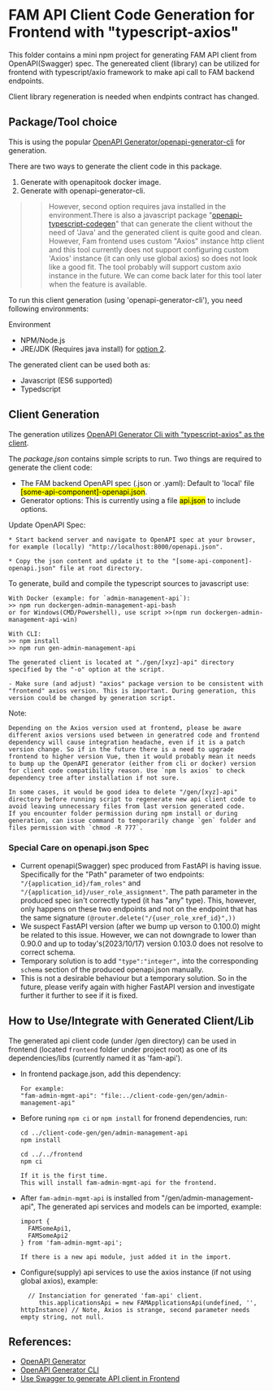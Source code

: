 # FAM API Client Code Generation for Frontend with "typescript-axios"

This folder contains a mini npm project for generating FAM API client from OpenAPI(Swagger) spec. The genereated client (library) can be utilized for frontend with typescript/axio framework to make api call to FAM backend endpoints.

Client library regeneration is needed when endpints contract has changed.

## Package/Tool choice
This is using the popular [OpenAPI Generator/openapi-generator-cli](https://openapi-generator.tech/docs/installation) for generation.

There are two ways to generate the client code in this package.
1. Generate with openapitook docker image.
2. Generate with openapi-generator-cli.
>> However, second option requires java installed in the environment.There is also a javascript package "[openapi-typescript-codegen](https://www.npmjs.com/package/openapi-typescript-codegen)" that can generate the client without the need of 'Java' and the generated client is quite good and clean. However, Fam frontend uses custom "Axios" instance http client and this tool currently does not support configuring custom 'Axios' instance (it can only use global axios) so does not look like a good fit. The tool probably will support custom axio instance in the future. We can come back later for this tool later when the feature is available.

To run this client generation (using 'openapi-generator-cli'), you need following environments:

Environment
* NPM/Node.js
* JRE/JDK (Requires java install) for <ins>option 2</ins>.

The generated client can be used both as:
* Javascript (ES6 supported)
* Typedscript

## Client Generation

The generation utilizes [OpenAPI Generator Cli with "typescript-axios" as the client](https://openapi-generator.tech/docs/generators/typescript-axios).

The *package.json* contains simple scripts to run.
Two things are required to generate the client code:
* The FAM backend OpenAPI spec (.json or .yaml): Default to 'local' file <mark>[some-api-component]-openapi.json</mark>.
* Generator options: This is currently using a file <mark>api.json</mark> to include options.

Update OpenAPI Spec:
```
* Start backend server and navigate to OpenAPI spec at your browser, for example (locally) "http://localhost:8000/openapi.json".

* Copy the json content and update it to the "[some-api-component]-openapi.json" file at root directory.
```

To generate, build and compile the typescript sources to javascript use:
```
With Docker (example: for `admin-management-api`):
>> npm run dockergen-admin-management-api-bash
or for Windows(CMD/Powershell), use script >>(npm run dockergen-admin-management-api-win)

With CLI:
>> npm install
>> npm run gen-admin-management-api

The generated client is located at "./gen/[xyz]-api" directory specified by the "-o" option at the script.

- Make sure (and adjust) "axios" package version to be consistent with "frontend" axios version. This is important. During generation, this version could be changed by generation script.
```

Note:

```
Depending on the Axios version used at frontend, please be aware different axios versions used between in generatred code and frontend dependency will cause integration headache, even if it is a patch version change. So if in the future there is a need to upgrade frontend to higher version Vue, then it would probably mean it needs to bump up the OpenAPI generator (either from cli or docker) version for client code compatibility reason. Use `npm ls axios` to check dependency tree after installation if not sure.
```

```
In some cases, it would be good idea to delete "/gen/[xyz]-api" directory before running script to regenerate new api client code to avoid leaving unnecessary files from last version generated code.
If you encounter folder permission during npm install or during generation, can issue command to temporarily change `gen` folder and files permission with `chmod -R 777`.
```
### Special Care on openapi.json Spec
* Current openapi(Swagger) spec produced from FastAPI is having issue. Specifically for the "Path" parameter of two endpoints: `"/{application_id}/fam_roles"` and `"/{application_id}/user_role_assignment"`. The path parameter in the produced spec isn't correctly typed (it has "any" type). This, however, only happens on these two endpoints and not on the endpoint that has the same signature `(@router.delete("/{user_role_xref_id}",))`
* We suspect FastAPI version (after we bump up verson to 0.100.0) might be related to this issue. However, we can not downgrade to lower than 0.90.0 and up to today's(2023/10/17) version 0.103.0 does not resolve to correct schema.
* Temporary solution is to add `"type":"integer",` into the corresponding `schema` section of the produced openapi.json manually.
* This is not a desirable behaviour but a temporary solution. So in the future, please verify again with higher FastAPI version and investigate further it further to see if it is fixed.

## How to Use/Integrate with Generated Client/Lib
The generated api client code (under /gen directory) can be used in frontend (located `frontend` folder under project root) as one of its dependencies/libs (currently named it as 'fam-api').

* In frontend package.json, add this dependency:
  ```
  For example:
  "fam-admin-mgmt-api": "file:../client-code-gen/gen/admin-management-api"
  ```

* Before runing `npm ci` or `npm install` for fronend dependencies, run:
  ```
  cd ../client-code-gen/gen/admin-management-api
  npm install

  cd ../../frontend
  npm ci

  If it is the first time.
  This will install fam-admin-mgmt-api for the frontend.
  ```


* After `fam-admin-mgmt-api` is installed from "/gen/admin-management-api", The generated api services and models can be imported, example:
  ```
  import {
    FAMSomeApi1,
    FAMSomeApi2
  } from 'fam-admin-mgmt-api';

  If there is a new api module, just added it in the import.
  ```

* Configure(supply) api services to use the axios instance (if not using global axios), example:
  ```
    // Instanciation for generated 'fam-api' client.
       this.applicationsApi = new FAMApplicationsApi(undefined, '', httpInstance) // Note, Axios is strange, second parameter needs empty string, not null.
  ```

## References:
* [OpenAPI Generator](https://openapi-generator.tech/docs/installation)
* [OpenAPI Generator CLI](https://www.npmjs.com/package/@openapitools/openapi-generator-cli)
* [Use Swagger to generate API client in Frontend](https://medium.com/@suraj.kc/use-swagger-to-generate-api-client-in-frontend-60b7d65abf31)